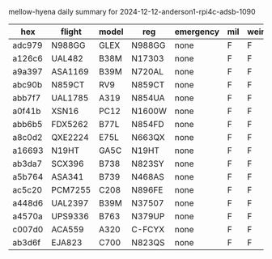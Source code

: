 mellow-hyena daily summary for 2024-12-12-anderson1-rpi4c-adsb-1090

|hex|flight|model|reg|emergency|mil|weirdo|
|--|--|--|--|--|--|--|
|adc979|N988GG|GLEX|N988GG|none|F|F|
|a126c6|UAL482|B38M|N17303|none|F|F|
|a9a397|ASA1169|B39M|N720AL|none|F|F|
|abc90b|N859CT|RV9|N859CT|none|F|F|
|abb7f7|UAL1785|A319|N854UA|none|F|F|
|a0f41b|XSN16|PC12|N1600W|none|F|F|
|abb6b5|FDX5262|B77L|N854FD|none|F|F|
|a8c0d2|QXE2224|E75L|N663QX|none|F|F|
|a16693|N19HT|GA5C|N19HT|none|F|F|
|ab3da7|SCX396|B738|N823SY|none|F|F|
|a5b764|ASA341|B739|N468AS|none|F|F|
|ac5c20|PCM7255|C208|N896FE|none|F|F|
|a448d6|UAL2397|B39M|N37507|none|F|F|
|a4570a|UPS9336|B763|N379UP|none|F|F|
|c007d0|ACA559|A320|C-FCYX|none|F|F|
|ab3d6f|EJA823|C700|N823QS|none|F|F|
